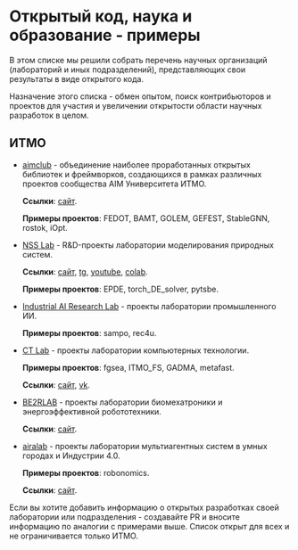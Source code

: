 # Открытый код, наука и образование - примеры

В этом списке мы решили собрать перечень научных организаций (лабораторий и иных подразделений), представляющих свои результаты в виде открытого кода.

Назначение этого списка - обмен опытом, поиск контрибьюторов и проектов для участия 
и увеличении открытости области научных разработок в целом.

## ИТМО

- [aimclub](https://github.com/aimclub) - объединение наиболее проработанных открытых библиотек и фреймворков, 
  создающихся в рамках различных проектов сообщества AIM Университета ИТМО.
  
  **Ссылки**: [сайт](https://aim.club/).
  
  **Примеры проектов**: FEDOT, BAMT, GOLEM, GEFEST, StableGNN, rostok, iOpt.
  

- [NSS Lab](https://github.com/ITMO-NSS-team) - 
  R&D-проекты лаборатории моделирования природных систем.

  **Ссылки**: [сайт](https://itmo-nss-team.github.io/), 
  [tg](https://t.me/NSS_group), 
  [youtube](https://www.youtube.com/channel/UC4K9QWaEUpT_p3R4FeDp5jA), 
  [colab](https://colab.ws/labs/254).
  
  **Примеры проектов**: EPDE, torch_DE_solver, pytsbe.


- [Industrial AI Research Lab](https://github.com/Industrial-AI-Research-Lab) - 
  проекты лаборатории промышленного ИИ.
  
  **Примеры проектов**: sampo, rec4u.


- [CT Lab](https://github.com/ctlab/) - 
  проекты лаборатории компьютерных технологии.
  
  **Примеры проектов**: fgsea, ITMO_FS, GADMA, metafast.

  **Ссылки**: [сайт](https://ctlab.ifmo.ru/), [vk](https://vk.com/itmo.ctlab).


- [BE2RLAB](https://github.com/be2rlab) - 
  проекты лаборатории биомехатроники и энергоэффективной робототехники.
  
  **Ссылки**: [сайт](http://irc.ifmo.ru/ru/95913/).

- [airalab](https://github.com/airalab) - 
  проекты лаборатории мультиагентных систем в умных городах и Индустрии 4.0.
  
  **Примеры проектов**: robonomics.
  
  **Ссылки**: [сайт](http://multi-agent.io/).

Если вы хотите добавить информацию о открытых разработках своей лаборатории или подразделения - 
создавайте PR и вносите информацию по аналогии с примерами выше. 
Список открыт для всех и не ограничивается только ИТМО.